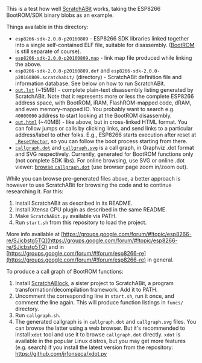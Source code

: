 This is a test how well [ScratchABit](https://github.com/pfalcon/ScratchABit)
works, taking the ESP8266 BootROM/SDK binary blobs as an example.

Things available in this directory:

* `esp8266-sdk-2.0.0-p20160809` - ESP8266 SDK libraries linked together into
  a single self-contained ELF file, suitable for disassembly.
  ([BootROM](../bootrom/bootrom.bin) is still separate of course).
* [`esp8266-sdk-2.0.0-p20160809.map`](esp8266-sdk-2.0.0-p20160809.map) - link
  map file produced while linking the above.
* `esp8266-sdk-2.0.0-p20160809.def` and `esp8266-sdk-2.0.0-p20160809.scratchabit/`
  (directory) - ScratchABit definition file and information database. See
  below on how to run ScratchABit.
* [`out.lst`](https://raw.githubusercontent.com/pfalcon/xtensa-subjects/master/2.0.0-p20160809/out.lst)
  (~15MB) - complete plain-text disassembly listing
  generated by ScratchABit. Note that it represents more or less the
  complete ESP8266 address space, with BootROM, iRAM, FlashROM-mapped code,
  dRAM, and even memory-mapped IO. You probably want to search e.g.
  `40000000` address to start looking at the BootROM disassembly.
* [`out.html`](out.html) (~40MB) - like above, but in cross-linked HTML
  format. You can follow jumps or calls by clicking links, and send links
  to a particular address/label to other folks. E.g., ESP8266 starts
  execution after reset at
  [`_ResetVector`](https://pfalcon.github.io/xtensa-subjects/2.0.0-p20160809/out.html#_ResetVector),
  so you can follow the boot process starting from there.
* [`callgraph.dot`](callgraph.dot) and [`callgraph.svg`](callgraph.svg) is
  a call graph, in Graphviz .dot format and SVG respectively. Currently,
  generated for BootROM functions only (not complete SDK libs). For online
  browsing, use SVG or online .dot viewer:
  [browse `callgraph.dot`](https://pfalcon.github.io/wdot/v.html?https://pfalcon.github.io/xtensa-subjects/2.0.0-p20160809/callgraph.dot)
  (use browser page zoom in/zoom out).

While you can browse pre-generated files above, a better approach is however
to use ScratchABit for browsing the code and to continue researching it. For
this:

1. Install ScratchABit as described in its README.
2. Install Xtensa CPU plugin as described in the same README.
3. Make `ScratchABit.py` available via PATH.
4. Run `start.sh` from this repository to load the project.

More info available at
[https://groups.google.com/forum/#!topic/esp8266-re/SJicbstg5TQ](https://groups.google.com/forum/#!topic/esp8266-re/SJicbstg5TQ)
and in
[https://groups.google.com/forum/#!forum/esp8266-re](https://groups.google.com/forum/#!forum/esp8266-re)
in general.

To produce a call graph of BootROM functions:

1. Install [ScratchABlock](https://github.com/pfalcon/ScratchABlock),
   a sister project to ScratchABit, a program transformation/decompilation
   framework. Add it to PATH.
2. Uncomment the corresponding line in `start.sh`, run it once, and
   comment the line again. This will produce function listings in
   `funcs/` directory.
3. Run `callgraph.sh`.
4. The generated callgraph is in `callgraph.dot` and `callgraph.svg`
   files. You can browse the latter using a web browser. But it's
   recommended to install `xdot` tool and use it to browse
   `callgraph.dot` directly. `xdot` is available in the popular Linux
   distros, but you may get more features (e.g. search) if you install
   the latest version from the repository:
   https://github.com/jrfonseca/xdot.py
